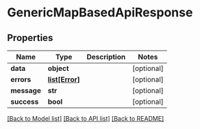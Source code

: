 # GenericMapBasedApiResponse

## Properties

| Name        | Type                        | Description | Notes      |
| ----------- | --------------------------- | ----------- | ---------- |
| **data**    | **object**                  |             | [optional] |
| **errors**  | [**list[Error]**](Error.md) |             | [optional] |
| **message** | **str**                     |             | [optional] |
| **success** | **bool**                    |             | [optional] |

[[Back to Model list]](../README.md#documentation-for-models) [[Back to API list]](../README.md#documentation-for-api-endpoints) [[Back to README]](../README.md)
